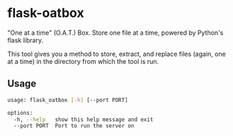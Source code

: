 # flask-oatbox

"One at a time" (O.A.T.) Box. Store one file at a time, powered by Python's flask library.

This tool gives you a method to store, extract, and replace files (again, one at a time) in the directory from which the tool is run.

## Usage

```bash
usage: flask_oatbox [-h] [--port PORT]

options:
  -h, --help   show this help message and exit
  --port PORT  Port to run the server on
```

